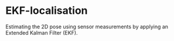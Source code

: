 # EKF-localisation
Estimating the 2D pose using sensor measurements by applying an Extended Kalman Filter (EKF). 
